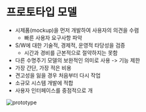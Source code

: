 # 프로토타입 모델
* 시제품(mockup)을 먼저 개발하여 사용자의 의견을 수렴
    * 빠른 사용자 요구사항 파악
* S/W에 대한 기술적, 경제적, 운영적 타당성을 검증
    * 시간과 경비를 근본적으로 절약하지는 못함
* 다른 수명주기 모델의 보완적인 의미로 사용 -> 기능 제한
* 가장 간단, 가장 적은 비용
* 견고성을 잃을 경우 처음부터 다시 작업
* 소규모 시스템 개발에 적합
* 사용자 인터페이스를 중점적으로 개


![prototype](https://mblogthumb-phinf.pstatic.net/20140214_287/seilius_13923567673761JJA7_PNG/%C7%C1%B7%CE%BC%BC%BD%BA_%BA%F1%B1%B3.PNG?type=w2)